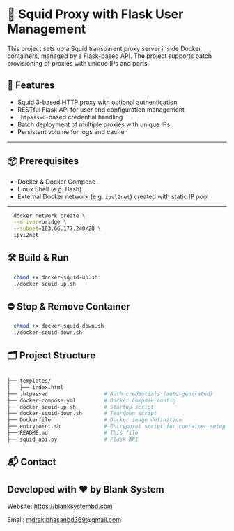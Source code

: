 # 🦑 Squid Proxy with Flask User Management

This project sets up a Squid transparent proxy server inside Docker containers, managed by a Flask-based API. The project supports batch provisioning of proxies with unique IPs and ports.

## 🚀 Features

- Squid 3-based HTTP proxy with optional authentication
- RESTful Flask API for user and configuration management
- `.htpasswd`-based credential handling
- Batch deployment of multiple proxies with unique IPs
- Persistent volume for logs and cache

---

## 📦 Prerequisites

- Docker & Docker Compose
- Linux Shell (e.g. Bash)
- External Docker network (e.g. `ipvl2net`) created with static IP pool
---
```bash
  docker network create \
  --driver=bridge \
  --subnet=103.66.177.240/28 \
  ipvl2net
```


## 🛠️ Build & Run

```bash
  chmod +x docker-squid-up.sh
  ./docker-squid-up.sh

```
## ⛔ Stop & Remove Container

```bash
  chmod +x docker-squid-down.sh
  ./docker-squid-down.sh
```

## 🗂️ Project Structure
```bash

├── templates/           
│   ├── index.html            
├── .htpasswd                  # Auth credentials (auto-generated)
├── docker-compose.yml         # Docker Compose config
├── docker-squid-up.sh         # Startup script
├── docker-squid-down.sh       # Teardown script
├── Dockerfile                 # Docker image definition
├── entrypoint.sh              # Entrypoint script for container setup
├── README.md                  # This file
├── squid_api.py               # Flask API

```

## 📬 Contact
## Developed with ❤️ by Blank System
Website: https://blanksystembd.com

Email: mdrakibhasanbd369@gmail.com


